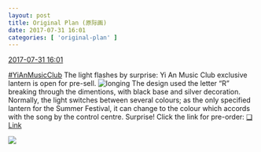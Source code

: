 ```yaml
---
layout: post
title: Original Plan (原际画)
date: 2017-07-31 16:01
categories: [ 'original-plan' ]
---
```


<div class="weibo-info">
  <a href="http://weibo.com/5626539553/FeWcp7BhU">2017-07-31 16:01</a>
</div>

[#YiAnMusicClub](http://weibo.com/p/100808beae2e3e05b17b64f63ebedca39f19b2) The light flashes by surprise: Yi An Music Club exclusive lantern is open for pre-sell. ![longing](http://img.t.sinajs.cn/t4/appstyle/expression/ext/normal/37/moren_chongjing_org.png) The design used the letter “R” breaking through the dimentions, with black base and silver decoration. Normally, the light switches between several colours; as the only specified lantern for the Summer Festival, it can change to the colour which accords with the song by the control centre. Surprise! Click the link for pre-order: [❏ Link](https://item.taobao.com/item.htm?spm=a1z10.1-c.w4004-15793030201.2.243e836bmoCHXs&id=556233487985)

<!-- more -->

<a href="http://wx2.sinaimg.cn/mw690/0068MnXXgy1fi346b64loj30mx3iukio.jpg">
  <img class="weibo-pic-preview" src="http://wx2.sinaimg.cn/orj360/0068MnXXgy1fi346b64loj30mx3iukio.jpg" />
</a>
